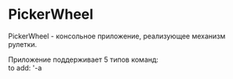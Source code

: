 # PickerWheel

PickerWheel - консольное приложение, реализующее механизм рулетки.

Приложение поддерживает 5 типов команд:  
to add:         '-a <title>'  
to remove:      '-r <title>'  
to print:       '-p'  
to spin:        '-s'  
to quit:        '-q'  

Пользователь с клавиатуры вводит запрос. Программа выполняет запрос, либо игнорирует его (в случае неправильно введённой команды).

'-a <title>' добавляет в перечень активность (к примеру '-a Dark Knight' - в перечень добавлен фильм Тёмный рыцарь).  
'-r <title>' удаляет из перечня активность <title>, если такой элемент в нём присутствует.  
'-p' выводит активности на экран.  
'-s' выбирает активность случайным образом, крутя импровизированное "колесо".  
'-q' останавливает работу программы.
